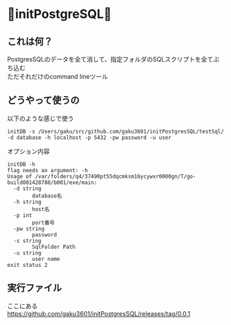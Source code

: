 # 🎉initPostgreSQL🎉
## これは何？
PostgresSQLのデータを全て消して、指定フォルダのSQLスクリプトを全てぶち込む  
ただそれだけのcommand lineツール  

## どうやって使うの

以下のような感じで使う
```
initDB -s /Users/gaku/src/github.com/gaku3601/initPostgresSQL/testSql/ -d database -h localhost -p 5432 -pw password -u user
```

オプション内容

```
initDB -h
flag needs an argument: -h
Usage of /var/folders/q4/37490pt55dqcmksm16ycywxr0000gn/T/go-build081428788/b001/exe/main:
  -d string
        database名
  -h string
        host名
  -p int
        port番号
  -pw string
        password
  -s string
        SqlFolder Path
  -u string
        user name
exit status 2
```

## 実行ファイル
ここにある  
https://github.com/gaku3601/initPostgresSQL/releases/tag/0.0.1
